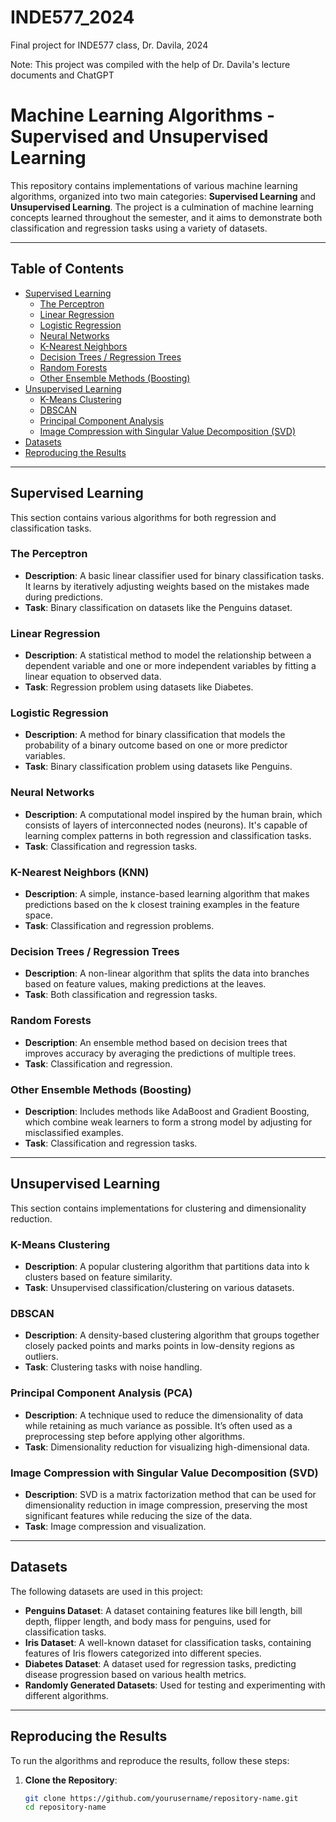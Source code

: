 # INDE577_2024
Final project for INDE577 class, Dr. Davila, 2024

Note: This project was compiled with the help of Dr. Davila's lecture documents and ChatGPT

# Machine Learning Algorithms - Supervised and Unsupervised Learning

This repository contains implementations of various machine learning algorithms, organized into two main categories: **Supervised Learning** and **Unsupervised Learning**. The project is a culmination of machine learning concepts learned throughout the semester, and it aims to demonstrate both classification and regression tasks using a variety of datasets.

---

## Table of Contents

- [Supervised Learning](#supervised-learning)
  - [The Perceptron](#the-perceptron)
  - [Linear Regression](#linear-regression)
  - [Logistic Regression](#logistic-regression)
  - [Neural Networks](#neural-networks)
  - [K-Nearest Neighbors](#k-nearest-neighbors)
  - [Decision Trees / Regression Trees](#decision-trees--regression-trees)
  - [Random Forests](#random-forests)
  - [Other Ensemble Methods (Boosting)](#other-ensemble-methods-boosting)
- [Unsupervised Learning](#unsupervised-learning)
  - [K-Means Clustering](#k-means-clustering)
  - [DBSCAN](#dbscan)
  - [Principal Component Analysis](#principal-component-analysis)
  - [Image Compression with Singular Value Decomposition (SVD)](#image-compression-with-singular-value-decomposition-svd)
- [Datasets](#datasets)
- [Reproducing the Results](#reproducing-the-results)

---

## Supervised Learning

This section contains various algorithms for both regression and classification tasks.

### The Perceptron

- **Description**: A basic linear classifier used for binary classification tasks. It learns by iteratively adjusting weights based on the mistakes made during predictions.
- **Task**: Binary classification on datasets like the Penguins dataset.

### Linear Regression

- **Description**: A statistical method to model the relationship between a dependent variable and one or more independent variables by fitting a linear equation to observed data.
- **Task**: Regression problem using datasets like Diabetes.

### Logistic Regression

- **Description**: A method for binary classification that models the probability of a binary outcome based on one or more predictor variables.
- **Task**: Binary classification problem using datasets like Penguins.

### Neural Networks

- **Description**: A computational model inspired by the human brain, which consists of layers of interconnected nodes (neurons). It's capable of learning complex patterns in both regression and classification tasks.
- **Task**: Classification and regression tasks.

### K-Nearest Neighbors (KNN)

- **Description**: A simple, instance-based learning algorithm that makes predictions based on the k closest training examples in the feature space.
- **Task**: Classification and regression problems.

### Decision Trees / Regression Trees

- **Description**: A non-linear algorithm that splits the data into branches based on feature values, making predictions at the leaves.
- **Task**: Both classification and regression tasks.

### Random Forests

- **Description**: An ensemble method based on decision trees that improves accuracy by averaging the predictions of multiple trees.
- **Task**: Classification and regression.

### Other Ensemble Methods (Boosting)

- **Description**: Includes methods like AdaBoost and Gradient Boosting, which combine weak learners to form a strong model by adjusting for misclassified examples.
- **Task**: Classification and regression tasks.

---

## Unsupervised Learning

This section contains implementations for clustering and dimensionality reduction.

### K-Means Clustering

- **Description**: A popular clustering algorithm that partitions data into k clusters based on feature similarity.
- **Task**: Unsupervised classification/clustering on various datasets.

### DBSCAN

- **Description**: A density-based clustering algorithm that groups together closely packed points and marks points in low-density regions as outliers.
- **Task**: Clustering tasks with noise handling.

### Principal Component Analysis (PCA)

- **Description**: A technique used to reduce the dimensionality of data while retaining as much variance as possible. It’s often used as a preprocessing step before applying other algorithms.
- **Task**: Dimensionality reduction for visualizing high-dimensional data.

### Image Compression with Singular Value Decomposition (SVD)

- **Description**: SVD is a matrix factorization method that can be used for dimensionality reduction in image compression, preserving the most significant features while reducing the size of the data.
- **Task**: Image compression and visualization.

---

## Datasets

The following datasets are used in this project:

- **Penguins Dataset**: A dataset containing features like bill length, bill depth, flipper length, and body mass for penguins, used for classification tasks.
- **Iris Dataset**: A well-known dataset for classification tasks, containing features of Iris flowers categorized into different species.
- **Diabetes Dataset**: A dataset used for regression tasks, predicting disease progression based on various health metrics.
- **Randomly Generated Datasets**: Used for testing and experimenting with different algorithms.

---

## Reproducing the Results

To run the algorithms and reproduce the results, follow these steps:

1. **Clone the Repository**:
   ```bash
   git clone https://github.com/yourusername/repository-name.git
   cd repository-name
